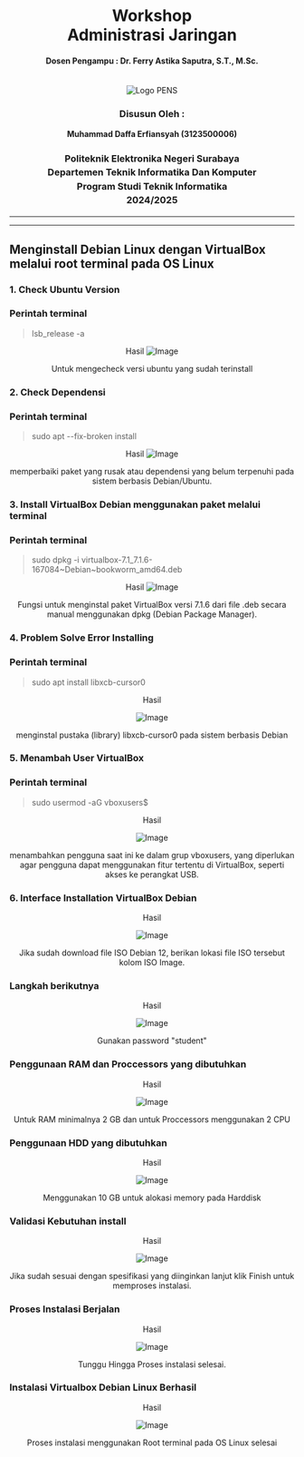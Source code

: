 <div align="center">
  <h1 style="text-align: center;font-weight: bold">Workshop<br>Administrasi Jaringan</h1>
  <h4 style="text-align: center;">Dosen Pengampu : Dr. Ferry Astika Saputra, S.T., M.Sc.</h4>
</div>
<br />
<div align="center">
  <img src="https://upload.wikimedia.org/wikipedia/id/4/44/Logo_PENS.png" alt="Logo PENS">
  <h3 style="text-align: center;">Disusun Oleh : </h3>
  <p style="text-align: center;">
    <strong>Muhammad Daffa Erfiansyah (3123500006)</strong><br>
  </p>

<h3 style="text-align: center;line-height: 1.5">Politeknik Elektronika Negeri Surabaya<br>Departemen Teknik Informatika Dan Komputer<br>Program Studi Teknik Informatika<br>2024/2025</h3>
  <hr><hr>
</div>

## Menginstall Debian Linux dengan VirtualBox melalui root terminal pada OS Linux

### 1. Check Ubuntu Version

### Perintah terminal
<div>
<p>

>lsb_release -a<br>
</p>
<div align="center">

Hasil
![Image](<Assets/IMG (18).png>)
<p>
Untuk mengecheck versi ubuntu yang sudah terinstall
</p>

</div>


<div align="center">


</div>

### 2. Check Dependensi 
### Perintah terminal

>sudo apt --fix-broken install
<div align="center">

Hasil
![Image](<Assets/IMG (19).png>)
<p>
memperbaiki paket yang rusak atau dependensi yang belum terpenuhi pada sistem berbasis Debian/Ubuntu.
</p>

</div>

### 3. Install VirtualBox Debian menggunakan paket melalui terminal
### Perintah terminal

>sudo dpkg -i virtualbox-7.1_7.1.6-167084~Debian~bookworm_amd64.deb<br>
<div align="center">

Hasil
![Image](<Assets/IMG (12).png>)

<p>
Fungsi untuk menginstal paket VirtualBox versi 7.1.6 dari file .deb secara manual menggunakan dpkg (Debian Package Manager).
</p>

</div>

### 4. Problem Solve Error Installing
### Perintah terminal
>sudo apt install libxcb-cursor0<br>
<div align="center">
Hasil

![Image](<Assets/IMG (8).png>)

<p>
menginstal pustaka (library) libxcb-cursor0 pada sistem berbasis Debian
</p>
</div>

### 5. Menambah User VirtualBox
### Perintah terminal
>sudo usermod -aG vboxusers$<br>
<div align="center">
Hasil

![Image](<Assets/IMG (20).png>)

<p>
menambahkan pengguna saat ini ke dalam grup vboxusers, yang diperlukan agar pengguna dapat menggunakan fitur tertentu di VirtualBox, seperti akses ke perangkat USB.
</p>
</div>

### 6. Interface Installation VirtualBox Debian

<div align="center">
Hasil

![Image](<Assets/IMG (1).png>)

<p>
Jika sudah download file ISO Debian 12, berikan lokasi file ISO tersebut kolom ISO Image.
</p>
</div>

### Langkah berikutnya

<div align="center">
Hasil

![Image](<Assets/IMG (2).png>)

<p>
Gunakan password "student"
</p>
</div>

### Penggunaan RAM dan Proccessors yang dibutuhkan

<div align="center">
Hasil

![Image](<Assets/IMG (3).png>)

<p>
Untuk RAM minimalnya 2 GB dan untuk Proccessors menggunakan 2 CPU
</p>
</div>

### Penggunaan HDD yang dibutuhkan

<div align="center">
Hasil

![Image](<Assets/IMG (4).png>)

<p>
Menggunakan 10 GB untuk alokasi memory pada Harddisk
</p>
</div>

### Validasi Kebutuhan install

<div align="center">
Hasil

![Image](<Assets/IMG (5).png>)

<p>
Jika sudah sesuai dengan spesifikasi yang diinginkan lanjut klik Finish untuk memproses instalasi.
</p>
</div>

### Proses Instalasi Berjalan

<div align="center">
Hasil

![Image](<Assets/IMG (16).png>)

<p>
Tunggu Hingga Proses instalasi selesai.
</p>
</div>

### Instalasi Virtualbox Debian Linux Berhasil

<div align="center">
Hasil

![Image](<Assets/IMG (21).png>)

<p>
Proses instalasi menggunakan Root terminal pada OS Linux selesai
</p>
</div>

</div>


